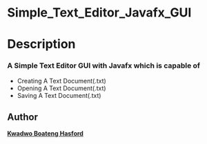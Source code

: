 # Simple_Text_Editor_Javafx_GUI

# Description
### A Simple Text Editor GUI with Javafx which is capable of
- Creating A Text Document(.txt)
- Opening A Text Document(.txt)
- Saving A Text Document(.txt)

## Author
**[Kwadwo Boateng Hasford](https://github.com/Kboateng346)**
